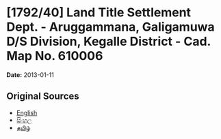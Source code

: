 # [1792/40] Land Title Settlement Dept. - Aruggammana, Galigamuwa  D/S Division, Kegalle District - Cad. Map No. 610006

**Date:** 2013-01-11

## Original Sources

- [English](https://documents.gov.lk/view/extra-gazettes/2013/1/1792-40_E.pdf)
- [සිංහල](https://documents.gov.lk/view/extra-gazettes/2013/1/1792-40_S.pdf)
- [தமிழ்](https://documents.gov.lk/view/extra-gazettes/2013/1/1792-40_T.pdf)
